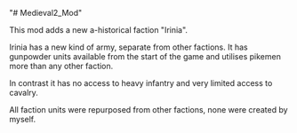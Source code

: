 "# Medieval2_Mod" 

This mod adds a new a-historical faction "Irinia".

Irinia has a new kind of army, separate from other factions.
It has gunpowder units available from the start of the game and utilises pikemen more than any other faction.

In contrast it has no access to heavy infantry and very limited access to cavalry.

All faction units were repurposed from other factions, none were created by myself.
